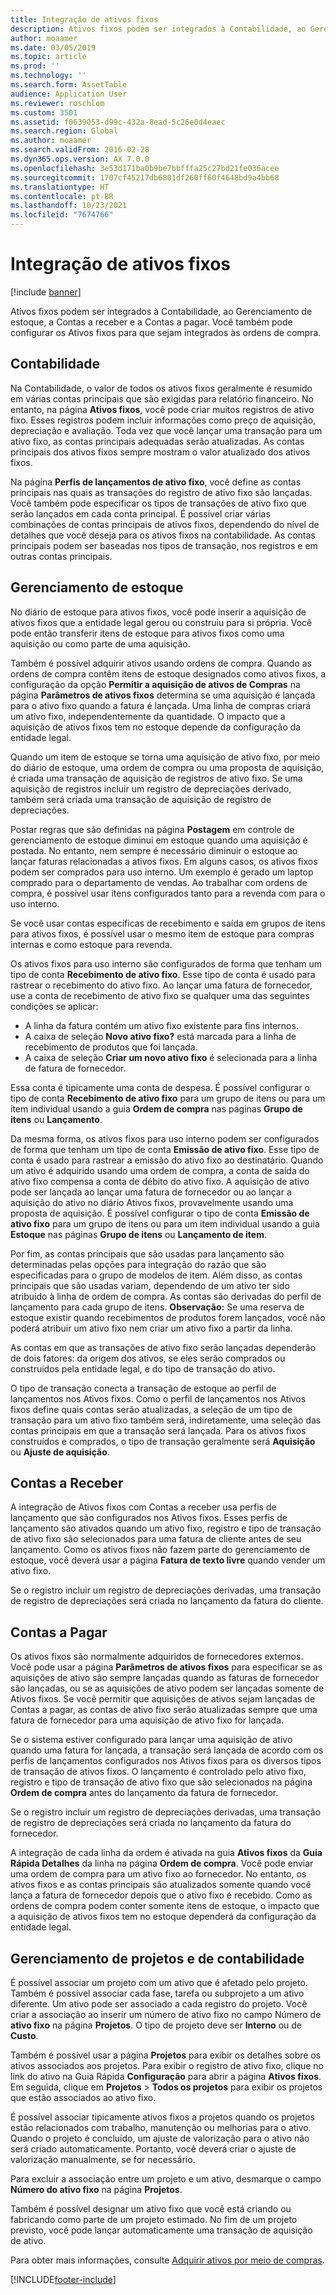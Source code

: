 ```yaml
---
title: Integração de ativos fixos
description: Ativos fixos podem ser integrados à Contabilidade, ao Gerenciamento de estoque, a Contas a receber e a Contas a pagar. Você também pode configurar os Ativos fixos para que sejam integrados às ordens de compra.
author: moaamer
ms.date: 03/05/2019
ms.topic: article
ms.prod: ''
ms.technology: ''
ms.search.form: AssetTable
audience: Application User
ms.reviewer: roschlom
ms.custom: 3501
ms.assetid: f0639053-d99c-432a-8ead-5c26e0d4eaec
ms.search.region: Global
ms.author: moaamer
ms.search.validFrom: 2016-02-28
ms.dyn365.ops.version: AX 7.0.0
ms.openlocfilehash: 3e53d171ba0b9be7bbfffa25c27bd21fe036acee
ms.sourcegitcommit: 1707cf45217db6801df260ff60f4648bd9a4bb68
ms.translationtype: HT
ms.contentlocale: pt-BR
ms.lasthandoff: 10/23/2021
ms.locfileid: "7674766"
---
```

# <a name="fixed-assets-integration"></a>Integração de ativos fixos

[!include [banner](../includes/banner.md)]

Ativos fixos podem ser integrados à Contabilidade, ao Gerenciamento de estoque, a Contas a receber e a Contas a pagar. Você também pode configurar os Ativos fixos para que sejam integrados às ordens de compra.

## <a name="general-ledger"></a>Contabilidade

Na Contabilidade, o valor de todos os ativos fixos geralmente é resumido em várias contas principais que são exigidas para relatório financeiro. No entanto, na página **Ativos fixos**, você pode criar muitos registros de ativo fixo. Esses registros podem incluir informações como preço de aquisição, depreciação e avaliação. Toda vez que você lançar uma transação para um ativo fixo, as contas principais adequadas serão atualizadas. As contas principais dos ativos fixos sempre mostram o valor atualizado dos ativos fixos.

Na página **Perfis de lançamentos de ativo fixo**, você define as contas principais nas quais as transações do registro de ativo fixo são lançadas. Você também pode especificar os tipos de transações de ativo fixo que serão lançados em cada conta principal. É possível criar várias combinações de contas principais de ativos fixos, dependendo do nível de detalhes que você deseja para os ativos fixos na contabilidade. As contas principais podem ser baseadas nos tipos de transação, nos registros e em outras contas principais.

## <a name="inventory-management"></a>Gerenciamento de estoque
No diário de estoque para ativos fixos, você pode inserir a aquisição de ativos fixos que a entidade legal gerou ou construiu para si própria. Você pode então transferir itens de estoque para ativos fixos como uma aquisição ou como parte de uma aquisição. 

Também é possível adquirir ativos usando ordens de compra. Quando as ordens de compra contêm itens de estoque designados como ativos fixos, a configuração da opção **Permitir a aquisição de ativos de Compras** na página **Parâmetros de ativos fixos** determina se uma aquisição é lançada para o ativo fixo quando a fatura é lançada. Uma linha de compras criará um ativo fixo, independentemente da quantidade. O impacto que a aquisição de ativos fixos tem no estoque depende da configuração da entidade legal. 

Quando um item de estoque se torna uma aquisição de ativo fixo, por meio do diário de estoque, uma ordem de compra ou uma proposta de aquisição, é criada uma transação de aquisição de registros de ativo fixo. Se uma aquisição de registros incluir um registro de depreciações derivado, também será criada uma transação de aquisição de registro de depreciações. 

Postar regras que são definidas na página **Postagem** em controle de gerenciamento de estoque diminui em estoque quando uma aquisição é postada. No entanto, nem sempre é necessário diminuir o estoque ao lançar faturas relacionadas a ativos fixos. Em alguns casos, os ativos fixos podem ser comprados para uso interno. Um exemplo é gerado um laptop comprado para o departamento de vendas. Ao trabalhar com ordens de compra, é possível usar itens configurados tanto para a revenda com para o uso interno. 

Se você usar contas específicas de recebimento e saída em grupos de itens para ativos fixos, é possível usar o mesmo item de estoque para compras internas e como estoque para revenda. 

Os ativos fixos para uso interno são configurados de forma que tenham um tipo de conta **Recebimento de ativo fixo**. Esse tipo de conta é usado para rastrear o recebimento do ativo fixo. Ao lançar uma fatura de fornecedor, use a conta de recebimento de ativo fixo se qualquer uma das seguintes condições se aplicar:

-   A linha da fatura contém um ativo fixo existente para fins internos.
-   A caixa de seleção **Novo ativo fixo?** está marcada para a linha de recebimento de produtos que foi lançada.
-   A caixa de seleção **Criar um novo ativo fixo** é selecionada para a linha de fatura de fornecedor.

Essa conta é tipicamente uma conta de despesa. É possível configurar o tipo de conta **Recebimento de ativo fixo** para um grupo de itens ou para um item individual usando a guia **Ordem de compra** nas páginas **Grupo de itens** ou **Lançamento**.

Da mesma forma, os ativos fixos para uso interno podem ser configurados de forma que tenham um tipo de conta **Emissão de ativo fixo**. Esse tipo de conta é usado para rastrear a emissão do ativo fixo ao destinatário. Quando um ativo é adquirido usando uma ordem de compra, a conta de saída do ativo fixo compensa a conta de débito do ativo fixo. A aquisição de ativo pode ser lançada ao lançar uma fatura de fornecedor ou ao lançar a aquisição do ativo no diário Ativos fixos, provavelmente usando uma proposta de aquisição. É possível configurar o tipo de conta **Emissão de ativo fixo** para um grupo de itens ou para um item individual usando a guia **Estoque** nas páginas **Grupo de itens** ou **Lançamento de item**. 

Por fim, as contas principais que são usadas para lançamento são determinadas pelas opções para integração do razão que são especificadas para o grupo de modelos de item. Além disso, as contas principais que são usadas variam, dependendo de um ativo ter sido atribuído à linha de ordem de compra. As contas são derivadas do perfil de lançamento para cada grupo de itens. 
**Observação:** Se uma reserva de estoque existir quando recebimentos de produtos forem lançados, você não poderá atribuir um ativo fixo nem criar um ativo fixo a partir da linha. 

As contas em que as transações de ativo fixo serão lançadas dependerão de dois fatores: da origem dos ativos, se eles serão comprados ou construídos pela entidade legal, e do tipo de transação do ativo. 

O tipo de transação conecta a transação de estoque ao perfil de lançamentos nos Ativos fixos. Como o perfil de lançamentos nos Ativos fixos define quais contas serão atualizadas, a seleção de um tipo de transação para um ativo fixo também será, indiretamente, uma seleção das contas principais em que a transação será lançada. Para os ativos fixos construídos e comprados, o tipo de transação geralmente será **Aquisição** ou **Ajuste de aquisição**.

## <a name="accounts-receivable"></a>Contas a Receber
A integração de Ativos fixos com Contas a receber usa perfis de lançamento que são configurados nos Ativos fixos. Esses perfis de lançamento são ativados quando um ativo fixo, registro e tipo de transação de ativo fixo são selecionados para uma fatura de cliente antes de seu lançamento. Como os ativos fixos não fazem parte do gerenciamento de estoque, você deverá usar a página **Fatura de texto livre** quando vender um ativo fixo. 

Se o registro incluir um registro de depreciações derivadas, uma transação de registro de depreciações será criada no lançamento da fatura do cliente.

## <a name="accounts-payable"></a>Contas a Pagar
Os ativos fixos são normalmente adquiridos de fornecedores externos. Você pode usar a página **Parâmetros de ativos fixos** para especificar se as aquisições de ativo são sempre lançadas quando as faturas de fornecedor são lançadas, ou se as aquisições de ativo podem ser lançadas somente de Ativos fixos. Se você permitir que aquisições de ativos sejam lançadas de Contas a pagar, as contas de ativo fixo serão atualizadas sempre que uma fatura de fornecedor para uma aquisição de ativo fixo for lançada. 

Se o sistema estiver configurado para lançar uma aquisição de ativo quando uma fatura for lançada, a transação será lançada de acordo com os perfis de lançamentos configurados nos Ativos fixos para os diversos tipos de transação de ativos fixos. O lançamento é controlado pelo ativo fixo, registro e tipo de transação de ativo fixo que são selecionados na página **Ordem de compra** antes do lançamento da fatura de fornecedor. 

Se o registro incluir um registro de depreciações derivadas, uma transação de registro de depreciações será criada no lançamento da fatura do fornecedor.

A integração de cada linha da ordem é ativada na guia **Ativos fixos** da **Guia Rápida Detalhes** da linha na página **Ordem de compra**. Você pode enviar uma ordem de compra para um ativo fixo ao fornecedor. No entanto, os ativos fixos e as contas principais são atualizados somente quando você lança a fatura de fornecedor depois que o ativo fixo é recebido. Como as ordens de compra podem conter somente itens de estoque, o impacto que a aquisição de ativos fixos tem no estoque dependerá da configuração da entidade legal.

## <a name="project-management-and-accounting"></a>Gerenciamento de projetos e de contabilidade
É possível associar um projeto com um ativo que é afetado pelo projeto. Também é possível associar cada fase, tarefa ou subprojeto a um ativo diferente. Um ativo pode ser associado a cada registro do projeto. Você criar a associação ao inserir um número de ativo fixo no campo Número de **ativo fixo** na página **Projetos**. O tipo de projeto deve ser **Interno** ou de **Custo**. 

Também é possível usar a página **Projetos** para exibir os detalhes sobre os ativos associados aos projetos. Para exibir o registro de ativo fixo, clique no link do ativo na Guia Rápida **Configuração** para abrir a página **Ativos fixos**. Em seguida, clique em **Projetos** &gt; **Todos os projetos** para exibir os projetos que estão associados ao ativo fixo. 

É possível associar tipicamente ativos fixos a projetos quando os projetos estão relacionados com trabalho, manutenção ou melhorias para o ativo. Quando o projeto é concluído, um ajuste de valorização para o ativo não será criado automaticamente. Portanto, você deverá criar o ajuste de valorização manualmente, se for necessário. 

Para excluir a associação entre um projeto e um ativo, desmarque o campo **Número do ativo fixo** na página **Projetos**. 

Também é possível designar um ativo fixo que você está criando ou fabricando como parte de um projeto estimado. No fim de um projeto previsto, você pode lançar automaticamente uma transação de aquisição de ativo.

Para obter mais informações, consulte [Adquirir ativos por meio de compras](acquire-assets-procurement.md).





[!INCLUDE[footer-include](../../includes/footer-banner.md)]

